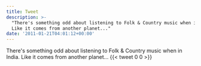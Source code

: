 ```yaml
---
title: Tweet
description: >-
  "There's something odd about listening to Folk & Country music when in India.
  Like it comes from another planet..."
date: '2011-01-21T04:01:12+00:00'
---
```

There's something odd about listening to Folk & Country music when in India. Like it comes from another planet...
      {{< tweet 0 0 >}}
    
